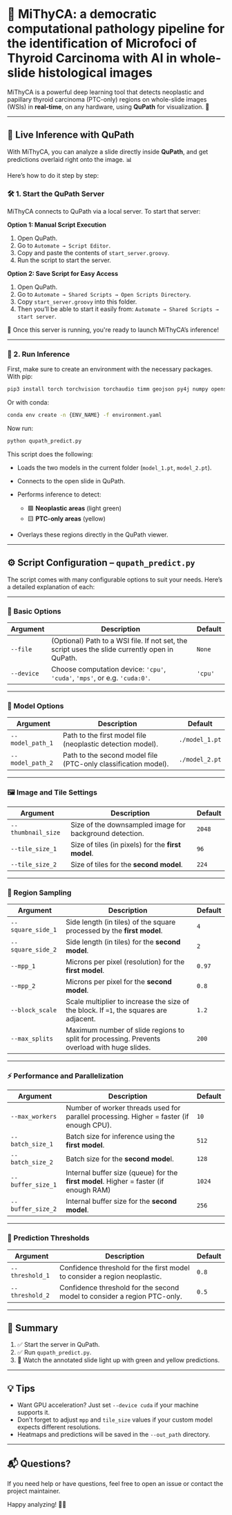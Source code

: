 # 🧠 MiThyCA: a democratic computational pathology pipeline for the identification of Microfoci of Thyroid Carcinoma with AI in whole-slide histological images

MiThyCA is a powerful deep learning tool that detects neoplastic and papillary thyroid carcinoma (PTC-only) regions on
whole-slide images (WSIs) in **real-time**, on any hardware, using **QuPath** for visualization. 🎯

---

## 🚀 Live Inference with QuPath

With MiThyCA, you can analyze a slide directly inside **QuPath**, and get predictions overlaid right onto the image. 📊

Here’s how to do it step by step:

### 🛠️ 1. Start the QuPath Server

MiThyCA connects to QuPath via a local server. To start that server:

**Option 1: Manual Script Execution**

1. Open QuPath.
2. Go to `Automate → Script Editor`.
3. Copy and paste the contents of `start_server.groovy`.
4. Run the script to start the server.

**Option 2: Save Script for Easy Access**

1. Open QuPath.
2. Go to `Automate → Shared Scripts → Open Scripts Directory`.
3. Copy `start_server.groovy` into this folder.
4. Then you’ll be able to start it easily from:
   `Automate → Shared Scripts → start server`.

📡 Once this server is running, you're ready to launch MiThyCA’s inference!

---

### 🧪 2. Run Inference

First, make sure to create an environment with the necessary packages.
With pip:
```bash
pip3 install torch torchvision torchaudio timm geojson py4j numpy openslide-python openslide-bin scikit-image Pillow tqdm transformers
```
Or with conda:
```bash
conda env create -n {ENV_NAME} -f environment.yaml
```

Now run:

```bash
python qupath_predict.py
```

This script does the following:

* Loads the two models in the current folder (`model_1.pt`, `model_2.pt`).
* Connects to the open slide in QuPath.
* Performs inference to detect:

    * 🟩 **Neoplastic areas** (light green)
    * 🟨 **PTC-only areas** (yellow)
* Overlays these regions directly in the QuPath viewer.

---

## ⚙️ Script Configuration – `qupath_predict.py`

The script comes with many configurable options to suit your needs. Here’s a detailed explanation of each:

---

### 📄 Basic Options

| Argument     | Description                                                                                    | Default      |
|--------------|------------------------------------------------------------------------------------------------|--------------|
| `--file`     | (Optional) Path to a WSI file. If not set, the script uses the slide currently open in QuPath. | `None`       |
| `--device`   | Choose computation device: `'cpu'`, `'cuda'`, `'mps'`, or e.g. `'cuda:0'`.                     | `'cpu'`      |

---

### 🧠 Model Options

| Argument         | Description                                                    | Default        |
|------------------|----------------------------------------------------------------|----------------|
| `--model_path_1` | Path to the first model file (neoplastic detection model).     | `./model_1.pt` |
| `--model_path_2` | Path to the second model file (PTC-only classification model). | `./model_2.pt` |

---

### 🖼️ Image and Tile Settings

| Argument           | Description                                             | Default |
|--------------------|---------------------------------------------------------|---------|
| `--thumbnail_size` | Size of the downsampled image for background detection. | `2048`  |
| `--tile_size_1`    | Size of tiles (in pixels) for the **first model**.      | `96`    |
| `--tile_size_2`    | Size of tiles for the **second model**.                 | `224`   |

---

### 🔲 Region Sampling

| Argument          | Description                                                                                  | Default |
|-------------------|----------------------------------------------------------------------------------------------|---------|
| `--square_side_1` | Side length (in tiles) of the square processed by the **first model**.                       | `4`     |
| `--square_side_2` | Side length (in tiles) for the **second model**.                                             | `2`     |
| `--mpp_1`         | Microns per pixel (resolution) for the **first model**.                                      | `0.97`  |
| `--mpp_2`         | Microns per pixel for the **second model**.                                                  | `0.8`   |
| `--block_scale`   | Scale multiplier to increase the size of the block. If `=1`, the squares are adjacent.       | `1.2`   |
| `--max_splits`    | Maximum number of slide regions to split for processing. Prevents overload with huge slides. | `200`   |

---

### ⚡ Performance and Parallelization

| Argument          | Description                                                                             | Default |
|-------------------|-----------------------------------------------------------------------------------------|---------|
| `--max_workers`   | Number of worker threads used for parallel processing. Higher = faster (if enough CPU). | `10`    |
| `--batch_size_1`  | Batch size for inference using the **first model**.                                     | `512`   |
| `--batch_size_2`  | Batch size for the **second mode**l.                                                    | `128`   |
| `--buffer_size_1` | Internal buffer size (queue) for the **first model**. Higher = faster (if enough RAM)   | `1024`  |
| `--buffer_size_2` | Internal buffer size for the **second model**.                                          | `256`   |

---

### 🧪 Prediction Thresholds

| Argument        | Description                                                               | Default |
|-----------------|---------------------------------------------------------------------------|---------|
| `--threshold_1` | Confidence threshold for the first model to consider a region neoplastic. | `0.8`   |
| `--threshold_2` | Confidence threshold for the second model to consider a region PTC-only.  | `0.5`   |

---

## 🧭 Summary

1. ✅ Start the server in QuPath.
2. ✅ Run `qupath_predict.py`.
3. 🔬 Watch the annotated slide light up with green and yellow predictions.

---

## 💡 Tips

* Want GPU acceleration? Just set `--device cuda` if your machine supports it.
* Don’t forget to adjust `mpp` and `tile_size` values if your custom model expects different resolutions.
* Heatmaps and predictions will be saved in the `--out_path` directory.

---

## 📬 Questions?

If you need help or have questions, feel free to open an issue or contact the project maintainer.

Happy analyzing! 🔬🧠
